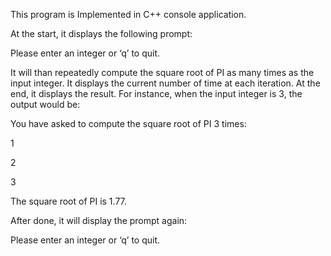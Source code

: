 This program is  Implemented in C++ console application.

At the start, it displays the following prompt:

Please enter an integer or ‘q’ to quit.

 It will than repeatedly compute the square root of PI as many times as the input integer. It displays the current number of time at each iteration. At the end, it displays the result. For instance, when the input integer is 3, the output would be:

You have asked to compute the square root of PI 3 times:

1

2

3

The square root of PI is 1.77.

After done, it will display the prompt again:

Please enter an integer or ‘q’ to quit.
